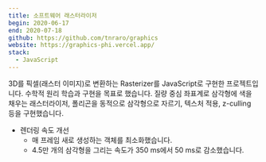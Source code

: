 ```yaml
---
title: 소프트웨어 래스터라이저
begin: 2020-06-17
end: 2020-07-18
github: https://github.com/tnraro/graphics
website: https://graphics-phi.vercel.app/
stack:
  - JavaScript
---
```


3D를 픽셀(래스터 이미지)로 변환하는 Rasterizer를 JavaScript로 구현한 프로젝트입니다. 수학적 원리 학습과 구현을 목표로 했습니다. 질량 중심 좌표계로 삼각형에 색을 채우는 래스터라이저, 폴리곤을 동적으로 삼각형으로 자르기, 텍스처 적용, z-culling 등을 구현했습니다.

- 렌더링 속도 개선
  - 매 프레임 새로 생성하는 객체를 최소화했습니다.
  - 4.5만 개의 삼각형을 그리는 속도가 350 ms에서 50 ms로 감소했습니다.